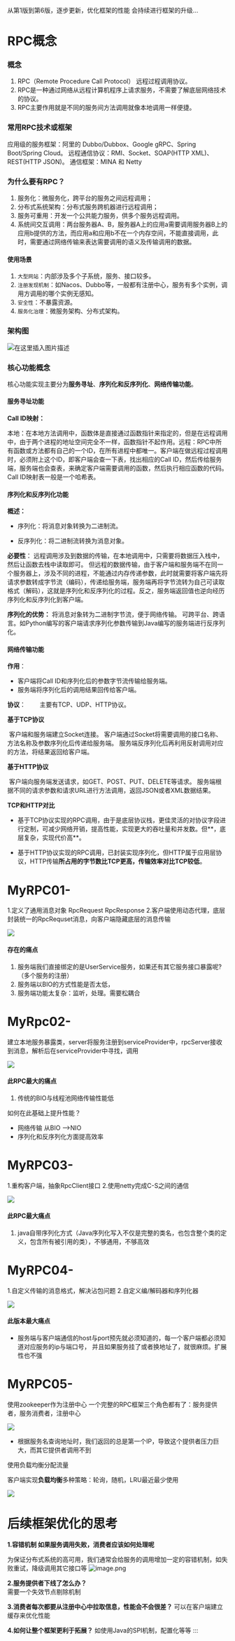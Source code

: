 从第1版到第6版，逐步更新，优化框架的性能
会持续进行框架的升级...

# RPC概念

### 概念

1. RPC（Remote Procedure Call Protocol） 远程过程调用协议。
2. RPC是一种通过网络从远程计算机程序上请求服务，不需要了解底层网络技术的协议。
3. RPC主要作用就是不同的服务间方法调用就像本地调用一样便捷。



### 常用RPC技术或框架

应用级的服务框架：阿里的 Dubbo/Dubbox、Google gRPC、Spring Boot/Spring Cloud。
远程通信协议：RMI、Socket、SOAP(HTTP XML)、REST(HTTP JSON)。
通信框架：MINA 和 Netty



### 为什么要有RPC？

1. 服务化：微服务化，跨平台的服务之间远程调用；
2. 分布式系统架构：分布式服务跨机器进行远程调用；
3. 服务可重用：开发一个公共能力服务，供多个服务远程调用。
4. 系统间交互调用：两台服务器A、B，服务器A上的应用a需要调用服务器B上的应用b提供的方法，而应用a和应用b不在一个内存空间，不能直接调用，此时，需要通过网络传输来表达需要调用的语义及传输调用的数据。
   

#### 使用场景

1. `大型网站`：内部涉及多个子系统，服务、接口较多。
2. `注册发现机制`：如Nacos、Dubbo等，一般都有注册中心，服务有多个实例，调用方调用的哪个实例无感知。
3. `安全性`：不暴露资源。
4. `服务化治理`：微服务架构、分布式架构。



### 架构图

![在这里插入图片描述](README.assets/655c04a02b08474e985ff4bf8a561d12.png)



### 核心功能概念

核心功能实现主要分为**服务寻址**、**序列化和反序列化**、**网络传输功能**。

#### 服务寻址功能

**Call ID映射：**

​	本地：在本地方法调用中，函数体是直接通过函数指针来指定的，但是在远程调用中，由于两个进程的地址空间完全不一样，函数指针不起作用。
​	远程：RPC中所有函数或方法都有自己的一个ID，在所有进程中都唯一。客户端在做远程过程调用时，必须附上这个ID，即客户端会查一下表，找出相应的Call ID，然后传给服务端，服务端也会查表，来确定客户端需要调用的函数，然后执行相应函数的代码。
​	Call ID映射表一般是一个哈希表。



#### 序列化和反序列化功能

**概述：**

- 序列化：将消息对象转换为二进制流。

- 反序列化：将二进制流转换为消息对象。



**必要性**：
远程调用涉及到数据的传输，在本地调用中，只需要将数据压入栈中，然后让函数去栈中读取即可。
但远程的数据传输，由于客户端和服务端不在同一个服务器上，涉及不同的进程，不能通过内存传递参数，此时就需要将客户端先将请求参数转成字节流（编码），传递给服务端，服务端再将字节流转为自己可读取格式（解码），这就是序列化和反序列化的过程。反之，服务端返回值也逆向经历序列化和反序列化到客户端。

**序列化的优势：**
将消息对象转为二进制字节流，便于网络传输。
可跨平台、跨语言。如Python编写的客户端请求序列化参数传输到Java编写的服务端进行反序列化。

#### 网络传输功能

**作用**：

- 客户端将Call ID和序列化后的参数字节流传输给服务端。
- 服务端将序列化后的调用结果回传给客户端。

**协议**：
  主要有TCP、UDP、HTTP协议。

**基于TCP协议**

​	客户端和服务端建立Socket连接。
​	客户端通过Socket将需要调用的接口名称、方法名称及参数序列化后传递给服务端。
服务端反序列化后再利用反射调用对应的方法，将结果返回给客户端。

**基于HTTP协议**

​	客户端向服务端发送请求，如GET、POST、PUT、DELETE等请求。
​	服务端根据不同的请求参数和请求URL进行方法调用，返回JSON或者XML数据结果。

**TCP和HTTP对比**

- 基于TCP协议实现的RPC调用，由于是底层协议栈，更佳灵活的对协议字段进行定制，可减少网络开销，提高性能，实现更大的吞吐量和并发数。但**，底层复杂，实现代价高**。

- 基于HTTP协议实现的RPC调用，已封装实现序列化，但HTTP属于应用层协议，HTTP传输**所占用的字节数比TCP更高，传输效率对比TCP较低**。
  



# MyRPC01-


1.定义了通用消息对象 RpcRequest  RpcResponse
2.客户端使用动态代理，底层封装统一的RpcRequset消息，向客户端隐藏底层的消息传输

![](https://cdn.nlark.com/yuque/0/2024/jpeg/42457196/1709192270852-dc6effb6-ec78-47b5-9468-799ff00848f3.jpeg)
#### 存在的痛点

1. 服务端我们直接绑定的是UserService服务，如果还有其它服务接口暴露呢?（多个服务的注册）
2. 服务端以BIO的方式性能是否太低，
3. 服务端功能太复杂：监听，处理。需要松耦合




# MyRpc02-


建立本地服务暴露类，server将服务注册到serviceProvider中，rpcServer接收到消息，解析后在serviceProvider中寻找，调用

![](https://cdn.nlark.com/yuque/0/2024/jpeg/42457196/1709193193870-a6f7e0a1-38f9-4989-9244-0e518437957b.jpeg)
#### 此RPC最大的痛点

1. 传统的BIO与线程池网络传输性能低

如何在此基础上提升性能？

- 网络传输 从BIO -->NIO
- 序列化和反序列化方面提高效率
# MyRPC03-


1.重构客户端，抽象RpcClient接口
2.使用netty完成C-S之间的通信

![](https://cdn.nlark.com/yuque/0/2024/jpeg/42457196/1709194770098-4367eac0-f938-4457-ad90-47f4cfe1bd7c.jpeg)
#### 此RPC最大痛点

1. java自带序列化方式（Java序列化写入不仅是完整的类名，也包含整个类的定义，包含所有被引用的类），不够通用，不够高效

# MyRPC04-

1.自定义传输的消息格式，解决沾包问题
2.自定义编/解码器和序列化器

![](https://cdn.nlark.com/yuque/0/2024/jpeg/42457196/1709196150613-c0d4dd6b-b7f6-41e0-a6dc-779c7d3f5dc4.jpeg)
#### 此版本最大痛点

- 服务端与客户端通信的host与port预先就必须知道的，每一个客户端都必须知道对应服务的ip与端口号， 并且如果服务挂了或者换地址了，就很麻烦。扩展性也不强


# MyRPC05-

使用zookeeper作为注册中心
一个完整的RPC框架三个角色都有了：服务提供者，服务消费者，注册中心

![](https://cdn.nlark.com/yuque/0/2024/jpeg/42457196/1709196528949-e192f955-b935-450f-8435-526fd55dcb9f.jpeg)

- 根据服务名查询地址时，我们返回的总是第一个IP，导致这个提供者压力巨大，而其它提供者调用不到



使用负载均衡分配流量




客户端实现**负载均衡**多种策略：轮询，随机，LRU最近最少使用

![](https://cdn.nlark.com/yuque/0/2024/jpeg/42457196/1709197012024-34f4cf7e-0af6-46bc-b415-2e7133eabfbe.jpeg)





# 后续框架优化的思考

**1.容错机制 如果服务调用失败，消费者应该如何处理呢**

为保证分布式系统的高可用，我们通常会给服务的调用增加一定的容错机制，如失败重试，降级调用其它接口等
![image.png](https://cdn.nlark.com/yuque/0/2024/png/42457196/1709197169719-c587d17b-c221-4709-8ab5-6f8e72e05d2e.png#averageHue=%23fdfdfd&clientId=ua5674b0c-aad3-4&from=paste&height=399&id=uc5e34f82&originHeight=599&originWidth=974&originalType=binary&ratio=1.5&rotation=0&showTitle=false&size=27455&status=done&style=none&taskId=ud7950e98-d26b-4296-bddf-cb57ed32f6c&title=&width=649.3333333333334)



**2.服务提供者下线了怎么办？**  
需要一个失效节点剔除机制



**3.消费者每次都要从注册中心中拉取信息，性能会不会很差？**
可以在客户端建立缓存来优化性能



**4.如何让整个框架更利于拓展？**
如使用Java的SPI机制，配置化等等
:::


